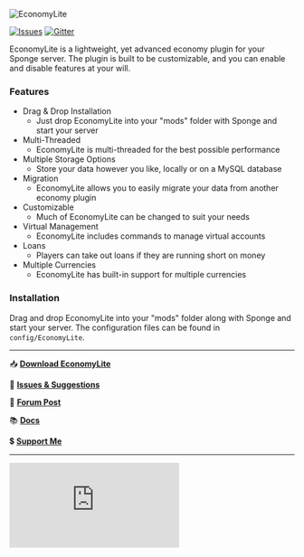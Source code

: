 ![EconomyLite](http://i.imgur.com/MsuOo9w.png)

[![Issues](https://img.shields.io/github/issues/flibio/economylite.svg?style=flat-square)](http://www.github.com/Flibio/EconomyLite/issues/)
[![Gitter](https://img.shields.io/badge/chat-on_gitter-3F51B5.svg?style=flat-square)](https://gitter.im/Flibio/EconomyLite)

EconomyLite is a lightweight, yet advanced economy plugin for your Sponge server. The plugin is built to be customizable, and you can enable and disable features at your will.

### Features

- Drag & Drop Installation
  - Just drop EconomyLite into your "mods" folder with Sponge and start your server
- Multi-Threaded
  -  EconomyLite is multi-threaded for the best possible performance
- Multiple Storage Options
  - Store your data however you like, locally or on a MySQL database
- Migration
  - EconomyLite allows you to easily migrate your data from another economy plugin
- Customizable
  - Much of EconomyLite can be changed to suit your needs
- Virtual Management
  - EconomyLite includes commands to manage virtual accounts
- Loans
  - Players can take out loans if they are running short on money
- Multiple Currencies
  - EconomyLite has built-in support for multiple currencies

### Installation

Drag and drop EconomyLite into your "mods" folder along with Sponge and start your server. The configuration files can be found in `config/EconomyLite`.

---

:inbox_tray: [**Download EconomyLite**][1]

:speech_balloon: [**Issues & Suggestions**][3]

:newspaper: [**Forum Post**][4]

:books: [**Docs**][5]

:heavy_dollar_sign: [**Support Me**][6]

---

![EconomyLite Statistics](http://i.flibio.net/economylite.php)

[1]: https://ore.spongepowered.org/Flibio/EconomyLite/versions
[3]: https://github.com/Flibio/EconomyLite/issues
[4]: https://forums.spongepowered.org/t/economylite/16502
[5]: http://flibiostudio.github.io/EconomyLiteDocs/index.html
[6]: http://flibio.weebly.com/support-me.html

